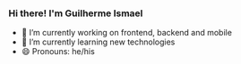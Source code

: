 ### Hi there! I'm Guilherme Ismael

- 🔭 I’m currently working on frontend, backend and mobile
- 🌱 I’m currently learning new technologies
- 😄 Pronouns: he/his
